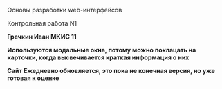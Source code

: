 Основы разработки web-интерфейсов

Контрольная работа N1

**Гречкин Иван
МКИС 11**

**Используются модальные окна, потому можно поклацать на карточки, когда высвечивается краткая информация о них**

**Сайт Ежедневно обновляется, это пока не конечная версия, но уже готовая к оценке**
